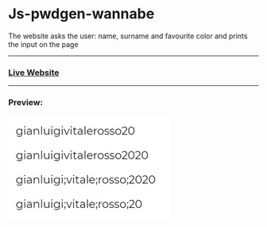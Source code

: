 # Js-pwdgen-wannabe
The website asks the user: name, surname and favourite color and prints the input on the page
***
### [Live Website](https://gianluigivitale.github.io/js-pwdgen-wannabe/)
***
### Preview:
![Preview](img/preview.jpg "Preview")
